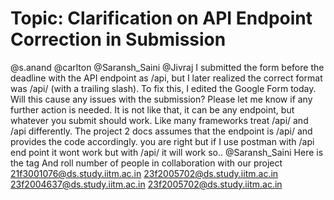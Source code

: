 # Topic: Clarification on API Endpoint Correction in Submission

@s.anand @carlton @Saransh_Saini @Jivraj
I submitted the form before the deadline with the API endpoint as /api, but I later realized the correct format was /api/ (with a trailing slash). To fix this, I edited the Google Form today.
Will this cause any issues with the submission? Please let me know if any further action is needed.
It is not like that, it can be any endpoint, but whatever you submit should work. Like many frameworks treat /api/ and /api differently.
The project 2 docs assumes that the endpoint is /api/ and provides the code accordingly.
you are right but if I use postman with /api end point it wont work but with /api/ it will work so..
@Saransh_Saini
Here is the tag
And roll number  of people in collaboration with our project
21f3001076@ds.study.iitm.ac.in
23f2005702@ds.study.iitm.ac.in
23f2004637@ds.study.iitm.ac.in
23f2005702@ds.study.iitm.ac.in